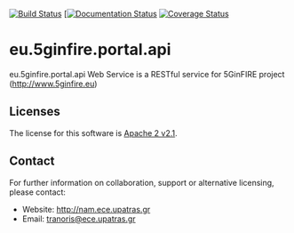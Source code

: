[![Build Status](https://travis-ci.org/ctranoris/eu.5ginfire.portal.api.svg?branch=master)](https://travis-ci.org/ctranoris/eu.5ginfire.portal.api)
[[![Documentation Status](https://readthedocs.org/projects/eu5ginfireportalapi/badge/?version=latest)](http://eu5ginfireportalapi.readthedocs.io/en/latest/?badge=latest)
[![Coverage Status](https://coveralls.io/repos/ctranoris/eu.5ginfire.portal.api/badge.png)](https://coveralls.io/r/ctranoris/eu.5ginfire.portal.api)

eu.5ginfire.portal.api
==========

eu.5ginfire.portal.api Web Service is a RESTful service for 5GinFIRE project  (http://www.5ginfire.eu)

Licenses
--------

The license for this software is [Apache 2 v2.1](./src/license/header.txt).

Contact
-------

For further information on collaboration, support or alternative licensing, please contact:

* Website: http://nam.ece.upatras.gr
* Email: tranoris@ece.upatras.gr
